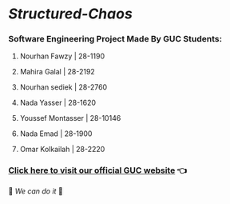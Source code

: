 # **_Structured-Chaos_**

### Software Engineering Project Made By GUC Students:

1. Nourhan Fawzy     | 28-1190    

2. Mahira Galal      | 28-2192    

3. Nourhan sediek    | 28-2760    

4. Nada Yasser       | 28-1620    

5. Youssef Montasser | 28-10146   

6. Nada Emad         | 28-1900    

7. Omar Kolkailah    | 28-2220    

### [Click here to visit our official GUC website](http://met.guc.edu.eg) :point_left:

:muscle: _We can do it_ :muscle:
